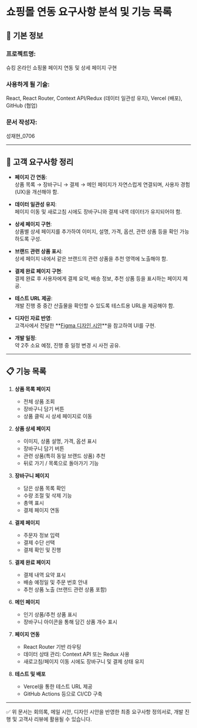 # 쇼핑몰 연동 요구사항 분석 및 기능 목록

## 📌 기본 정보
### 프로젝트명: 
슈킹 온라인 쇼핑몰 페이지 연동 및 상세 페이지 구현

### 사용하게 될 기술: 
React, React Router, Context API/Redux (데이터 일관성 유지), Vercel (배포), GitHub (협업)

### 문서 작성자: 
성재현_0706

---

## 📝 고객 요구사항 정리
- **페이지 간 연동**:  
  상품 목록 → 장바구니 → 결제 → 메인 페이지가 자연스럽게 연결되며, 사용자 경험(UX)을 개선해야 함.  

- **데이터 일관성 유지**:  
  페이지 이동 및 새로고침 시에도 장바구니와 결제 내역 데이터가 유지되어야 함.  

- **상세 페이지 구현**:  
  상품별 상세 페이지를 추가하여 이미지, 설명, 가격, 옵션, 관련 상품 등을 확인 가능하도록 구성.  

- **브랜드 관련 상품 표시**:  
  상세 페이지 내에서 같은 브랜드의 관련 상품을 추천 영역에 노출해야 함.  

- **결제 완료 페이지 구현**:  
  결제 완료 후 사용자에게 결제 요약, 배송 정보, 추천 상품 등을 표시하는 페이지 제공.  

- **테스트 URL 제공**:  
  개발 진행 중 중간 산출물을 확인할 수 있도록 테스트용 URL을 제공해야 함.  

- **디자인 자료 반영**:  
  고객사에서 전달한 **[Figma 디자인 시안](https://www.figma.com/design/DKeR5wR65RkxcAWReoBccl/%EC%9D%91%EC%9A%A9%EC%86%8C%ED%94%84%ED%8A%B8%EC%9B%A8%EC%96%B4-%EB%94%94%EC%9E%90%EC%9D%B8-%EC%8B%9C%EC%95%88?node-id=140-136&p=f)**을 참고하여 UI를 구현.  

- **개발 일정**:  
  약 2주 소요 예정, 진행 중 일정 변경 시 사전 공유.  

---

## 📋 기능 목록
1. **상품 목록 페이지**
   - 전체 상품 조회
   - 장바구니 담기 버튼
   - 상품 클릭 시 상세 페이지로 이동  

2. **상품 상세 페이지**
   - 이미지, 상품 설명, 가격, 옵션 표시
   - 장바구니 담기 버튼
   - 관련 상품(특히 동일 브랜드 상품) 추천
   - 뒤로 가기 / 목록으로 돌아가기 기능  

3. **장바구니 페이지**
   - 담은 상품 목록 확인
   - 수량 조절 및 삭제 기능
   - 총액 표시
   - 결제 페이지 연동  

4. **결제 페이지**
   - 주문자 정보 입력
   - 결제 수단 선택
   - 결제 확인 및 진행  

5. **결제 완료 페이지**
   - 결제 내역 요약 표시
   - 배송 예정일 및 주문 번호 안내
   - 추천 상품 노출 (브랜드 관련 상품 포함)  

6. **메인 페이지**
   - 인기 상품/추천 상품 표시
   - 장바구니 아이콘을 통해 담긴 상품 개수 표시  

7. **페이지 연동**
   - React Router 기반 라우팅
   - 데이터 상태 관리: Context API 또는 Redux 사용  
   - 새로고침/페이지 이동 시에도 장바구니 및 결제 상태 유지  

8. **테스트 및 배포**
   - Vercel을 통한 테스트 URL 제공
   - GitHub Actions 등으로 CI/CD 구축  

---

✅ 위 문서는 회의록, 메일 시안, 디자인 시안을 반영한 최종 요구사항 정의서로, 개발 진행 및 고객사 리뷰에 활용될 수 있습니다.
